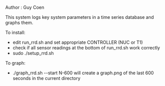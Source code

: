 Author	: Guy Coen

This system logs key system parameters in a time series database and graphs them.

To install:
- edit run_rrd.sh and set appropriate CONTROLLER (NUC or T1)
- check if all sensor readings at the bottom of run_rrd.sh work correctly
- sudo ./setup_rrd.sh

To graph:
- ./graph_rrd.sh --start N-600 
will create a graph.png of the last 600 seconds in the current directory


